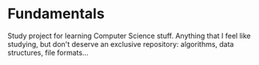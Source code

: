 # Fundamentals

Study project for learning Computer Science stuff.
Anything that I feel like studying, but don't deserve an exclusive repository:
algorithms, data structures, file formats...

